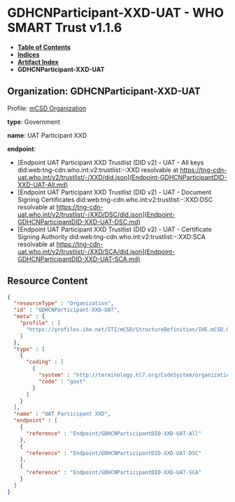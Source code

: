 # GDHCNParticipant-XXD-UAT - WHO SMART Trust v1.1.6

* [**Table of Contents**](toc.md)
* [**Indices**](indices.md)
* [**Artifact Index**](artifacts.md)
* **GDHCNParticipant-XXD-UAT**

## Organization: GDHCNParticipant-XXD-UAT

Profile: [mCSD Organization](https://profiles.ihe.net/ITI/mCSD/4.0.0/StructureDefinition-IHE.mCSD.Organization.html)

**type**: Government

**name**: UAT Participant XXD

**endpoint**: 

* [Endpoint UAT Participant XXD Trustlist (DID v2) - UAT - All keys did:web:tng-cdn.who.int:v2:trustlist:-:XXD resolvable at https://tng-cdn-uat.who.int/v2/trustlist/-/XXD/did.json](Endpoint-GDHCNParticipantDID-XXD-UAT-All.md)
* [Endpoint UAT Participant XXD Trustlist (DID v2) - UAT - Document Signing Certificates did:web:tng-cdn.who.int:v2:trustlist:-:XXD:DSC resolvable at https://tng-cdn-uat.who.int/v2/trustlist/-/XXD/DSC/did.json](Endpoint-GDHCNParticipantDID-XXD-UAT-DSC.md)
* [Endpoint UAT Participant XXD Trustlist (DID v2) - UAT - Certificate Signing Authority did:web:tng-cdn.who.int:v2:trustlist:-:XXD:SCA resolvable at https://tng-cdn-uat.who.int/v2/trustlist/-/XXD/SCA/did.json](Endpoint-GDHCNParticipantDID-XXD-UAT-SCA.md)



## Resource Content

```json
{
  "resourceType" : "Organization",
  "id" : "GDHCNParticipant-XXD-UAT",
  "meta" : {
    "profile" : [
      "https://profiles.ihe.net/ITI/mCSD/StructureDefinition/IHE.mCSD.Organization"
    ]
  },
  "type" : [
    {
      "coding" : [
        {
          "system" : "http://terminology.hl7.org/CodeSystem/organization-type",
          "code" : "govt"
        }
      ]
    }
  ],
  "name" : "UAT Participant XXD",
  "endpoint" : [
    {
      "reference" : "Endpoint/GDHCNParticipantDID-XXD-UAT-All"
    },
    {
      "reference" : "Endpoint/GDHCNParticipantDID-XXD-UAT-DSC"
    },
    {
      "reference" : "Endpoint/GDHCNParticipantDID-XXD-UAT-SCA"
    }
  ]
}

```
